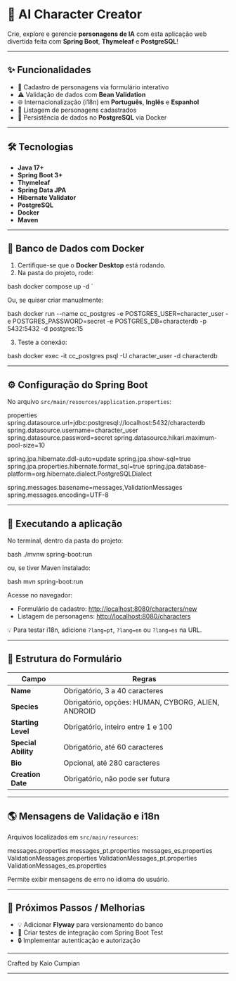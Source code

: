 

# 🤖 AI Character Creator

Crie, explore e gerencie **personagens de IA** com esta aplicação web divertida feita com **Spring Boot**, **Thymeleaf** e **PostgreSQL**!  

---

## ✨ Funcionalidades

- 📝 Cadastro de personagens via formulário interativo  
- ⚠ Validação de dados com **Bean Validation**  
- 🌐 Internacionalização (i18n) em **Português**, **Inglês** e **Espanhol**  
- 📜 Listagem de personagens cadastrados  
- 💾 Persistência de dados no **PostgreSQL** via Docker  

---

## 🛠 Tecnologias

- **Java 17+**  
- **Spring Boot 3+**  
- **Thymeleaf**  
- **Spring Data JPA**  
- **Hibernate Validator**  
- **PostgreSQL**  
- **Docker**  
- **Maven**

---

## 🐳 Banco de Dados com Docker

1. Certifique-se que o **Docker Desktop** está rodando.  
2. Na pasta do projeto, rode:

bash
docker compose up -d
`

Ou, se quiser criar manualmente:

bash
docker run --name cc_postgres -e POSTGRES_USER=character_user -e POSTGRES_PASSWORD=secret -e POSTGRES_DB=characterdb -p 5432:5432 -d postgres:15


3. Teste a conexão:

bash
docker exec -it cc_postgres psql -U character_user -d characterdb


---

## ⚙ Configuração do Spring Boot

No arquivo `src/main/resources/application.properties`:

properties
spring.datasource.url=jdbc:postgresql://localhost:5432/characterdb
spring.datasource.username=character_user
spring.datasource.password=secret
spring.datasource.hikari.maximum-pool-size=10

spring.jpa.hibernate.ddl-auto=update
spring.jpa.show-sql=true
spring.jpa.properties.hibernate.format_sql=true
spring.jpa.database-platform=org.hibernate.dialect.PostgreSQLDialect

spring.messages.basename=messages,ValidationMessages
spring.messages.encoding=UTF-8


---

## 🚀 Executando a aplicação

No terminal, dentro da pasta do projeto:

bash
./mvnw spring-boot:run


ou, se tiver Maven instalado:

bash
mvn spring-boot:run


Acesse no navegador:

* Formulário de cadastro: [http://localhost:8080/characters/new](http://localhost:8080/characters/new)
* Listagem de personagens: [http://localhost:8080/characters](http://localhost:8080/characters)

💡 Para testar i18n, adicione `?lang=pt`, `?lang=en` ou `?lang=es` na URL.

---

## 🧩 Estrutura do Formulário

| Campo               | Regras                                             |
| ------------------- | -------------------------------------------------- |
| **Name**            | Obrigatório, 3 a 40 caracteres                     |
| **Species**         | Obrigatório, opções: HUMAN, CYBORG, ALIEN, ANDROID |
| **Starting Level**  | Obrigatório, inteiro entre 1 e 100                 |
| **Special Ability** | Obrigatório, até 60 caracteres                     |
| **Bio**             | Opcional, até 280 caracteres                       |
| **Creation Date**   | Obrigatório, não pode ser futura                   |

---

## 🌎 Mensagens de Validação e i18n

Arquivos localizados em `src/main/resources`:


messages.properties
messages_pt.properties
messages_es.properties
ValidationMessages.properties
ValidationMessages_pt.properties
ValidationMessages_es.properties


Permite exibir mensagens de erro no idioma do usuário.

---

## 🚀 Próximos Passos / Melhorias

* 💡 Adicionar **Flyway** para versionamento do banco
* 🧪 Criar testes de integração com Spring Boot Test
* 🔒 Implementar autenticação e autorização

---

Crafted by Kaio Cumpian



---
